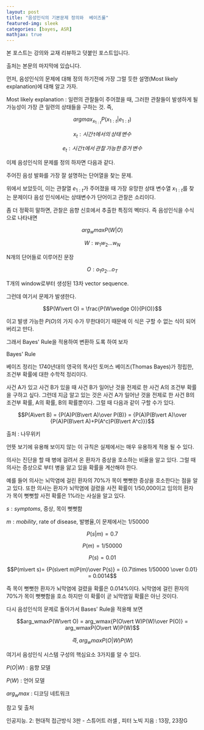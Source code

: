 ```yaml
---                                                                                                
layout: post                                                                                        
title: "음성인식의 기본문제 정의와  베이즈룰"                
featured-img: sleek
categories: [bayes, ASR]                                                                       
mathjax: true
---           
```


본 포스트는 강의와 교재 리뷰하고 덧붙인 포스트입니다.

출처는 본문의 마지막에 있습니다.





먼저, 음성인식의 문제에 대해 정의 하기전에 가장 그럴 듯한 설명(Most likely explanation)에 대해 알고 가자.



Most likely explanation : 일련의 관찰들이 주어졌을 때, 그러한 관찰들이 발생하게 될 가능성이 가장 큰 일련의 상태들을 구하는 것. 즉,

$$ argmax_{x_{1:t}}P(x_{1:t}\vert e_{1:t})$$

$$x_t : 시간\,t에서의\, 상태\, 변수$$

$$e_t : 시간\, t에서\, 관찰\, 가능한\, 증거\, 변수$$





이제 음성인식의 문제를 정의 하자면 다음과 같다.



주어진 음성 발화를 가장 잘 설명하는 단어열을 찾는 문제.



위에서 보았듯이, 이는 관찰열 $e_{1:t}$가 주어졌을 때 가장 유망한 상태 변수열 $x_{1:t}$를 찾는 문제이다 음성 인식에서는 상태변수가 단어이고 관찰은 소리이다. 

좀 더 정확히 말하면, 관찰은 음향 신호에서 추출한 특징의 벡터다. 즉 음성인식을 수식으로 나타내면



$$arg_wmaxP(W\vert O)$$ 

$$W: w_1w_2...w_N$$

N개의 단어들로 이루어진 문장

$$O : o_1o_2...o_T$$

T개의 window로부터 생성된 13차 vector sequence.



 그런데 여기서 문제가 발생한다. 

$$P(W\vert O) = \frac{P(W\wedge O)}{P(O)}$$ 

이고 발생 가능한 $P(O)$의 가지 수가 무한대이기 때문에 이 식은 구할 수 없는 식이 되어 버리고 만다. 

그래서 Bayes' Rule을 적용하여 변환하 도록 하여 보자 







Bayes' Rule


베이즈 정리는 1740년대의 영국의 목사인 토머스 베이즈(Thomas Bayes)가 정립한, 조건부 확률에 대한 수학적 정리이다.

사건 A가 있고 사건 B가 있을 때 사건 B가 일어난 것을 전제로 한 사건 A의 조건부 확률을 구하고 싶다. 그런데 지금 알고 있는 것은 사건 A가 일어난 것을 전제로 한 사건 B의 조건부 확률, A의 확률, B의 확률뿐이다. 그럴 때 다음과 같이 구할 수가 있다.



$$P(A\vert B) = {P(A)P(B\vert A)\over P(B)} = {P(A)P(B\vert A)\over {P(A)P(B\vert A)+P(A^c)P(B\vert A^c)}}$$



 출처 : 나무위키 





언뜻 보기에 유용해 보이지 않는 이 규칙은 실제에서는 매우 유용하게 적용 될 수 있다. 



의사는 진단을 할 때 병에 걸려서 온 환자가 증상을 호소하는 비율을 알고 있다. 그럴 때 의사는 증상으로 부터 병을 앓고 있을 확률을 계산해야 한다. 

예를 들어 의사는 뇌막염에 걸린 환자의 70%가 목이 뻣뻣한 증상을 호소한다는 점을 알고 있다. 또한 의사는 환자가 뇌막염에 걸렸을 사전 확률이 1/50,000이고 임의의 환자가 목이 뻣뻣할 사전 확률은 1%라는 사실을 알고 있다. 



$s : symptoms$, 증상, 목이 뻣뻣함

$m : mobility$, rate of disease, 발병율,이 문제에서는 1/50000



$$P(s|m)=0.7$$

$$P(m)=1/50000$$

$$P(s)=0.01$$

$$P(m\vert s)= {P(s\vert m)P(m)\over P(s)} = {0.7\times 1/50000 \over 0.01} = 0.0014$$



즉 목이 뻣뻣한 환자가 뇌막염에 걸렸을 확률은 0.014%이다. 뇌막염에 걸린 환자의 70%가 목이 뻣뻣함을 호소 하지만 이 확률이 곧 뇌막염일 확률은 아닌 것이다.






다시 음성인식의 문제로 돌아가서 Bases' Rule을 적용해 보면



$$arg_wmaxP(W\vert O) = arg_wmax{P(O\vert W)P(W)\over P(O)} = arg_wmaxP(O\vert W)P(W)$$



$$즉,\, arg_wmaxP(O\vert W)P(W)$$



여기서 음성인식 시스템 구성의 핵심요소 3가지를 알 수 있다. 

$P(O\vert W)$ :  음향 모델

$P(W)$ : 언어 모델

$arg_wmax$ : 디코딩 네트워크 







참고 및 출처 

인공지능. 2: 현대적 접근방식 3판 - 스튜어트 러셀  , 피터 노빅 지음 : 13장, 23장G

